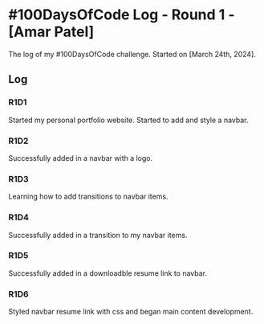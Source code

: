 # #100DaysOfCode Log - Round 1 - [Amar Patel]

The log of my #100DaysOfCode challenge. Started on [March 24th, 2024].

## Log

### R1D1 
Started my personal portfolio website. Started to add and style a navbar.
### R1D2
Successfully added in a navbar with a logo. 
### R1D3
Learning how to add transitions to navbar items. 
### R1D4
Successfully added in a transition to my navbar items.
### R1D5
Successfully added in a downloadble resume link to navbar. 
### R1D6
Styled navbar resume link with css and began main content development. 